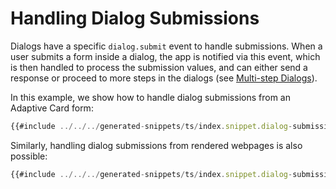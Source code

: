 # Handling Dialog Submissions

Dialogs have a specific `dialog.submit` event to handle submissions. When a user submits a form inside a dialog, the app is notified via this event, which is then handled to process the submission values, and can either send a response or proceed to more steps in the dialogs (see [Multi-step Dialogs](./3.handling-multi-step-forms.md)).

In this example, we show how to handle dialog submissions from an Adaptive Card form:

```ts
{{#include ../../../generated-snippets/ts/index.snippet.dialog-submission.ts }}
```

Similarly, handling dialog submissions from rendered webpages is also possible:

```ts
{{#include ../../../generated-snippets/ts/index.snippet.dialog-submission-webpage.ts }}
```
